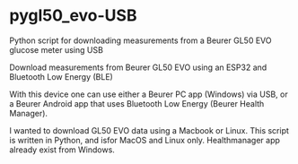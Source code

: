 # pygl50_evo-USB
Python script for downloading measurements from a Beurer GL50 EVO glucose meter using USB

Download measurements from Beurer GL50 EVO using an ESP32 and Bluetooth Low Energy (BLE)

With this device one can use either a Beurer PC app (Windows) via USB, or a Beurer Android app that uses Bluetooth Low Energy (Beurer Health Manager).

I wanted to download GL50 EVO data using a Macbook or Linux. This script is written in Python, and isfor MacOS and Linux only. Healthmanager app already exist from Windows.
